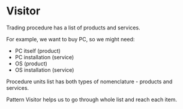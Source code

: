 Visitor
=======

Trading procedure has a list of products and services. 

For example, we want to buy PC, so we might need:
*   PC itself (product)
*   PC installation (service)
*   OS (product)
*   OS installation (service)

Procedure units list has both types of nomenclature - products and services.

Pattern Visitor helps us to go through whole list and reach each item.